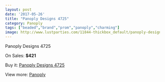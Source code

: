 ```yaml
---
layout: post
date: '2017-05-26'
title: "Panoply Designs 4725"
category: Panoply
tags: ["beaded","brand","prom","panoply","charming"]
image: http://www.lustparties.com/11844-thickbox_default/panoply-designs-4725.jpg
---
```

Panoply Designs 4725

On Sales: **$421**
<a href="https://www.lustparties.com/en/panoply/4288-panoply-designs-4725.html"><amp-img layout="responsive" width="600" height="600" src="//www.lustparties.com/11844-thickbox_default/panoply-designs-4725.jpg" alt="Panoply Designs 4725 0" /></a>

Buy it: [Panoply Designs 4725](https://www.lustparties.com/en/panoply/4288-panoply-designs-4725.html "Panoply Designs 4725")

View more: [Panoply](https://www.lustparties.com/en/21-panoply "Panoply")